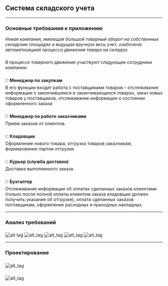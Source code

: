 ## Система складского учета
____
### Основные требования к приложению

_Некая компания, имеющая большой товарный оборот на собственных складские площадях и ведущая вручную весь учет, озабочена автоматизацией процесса движения товара на складах._           
###
В процессе товарного движения участвуют следующие сотрудники компании:    
###
:white_medium_square: **Менеджер по закупкам**    
В его функции входит работа с поставщиками товаров – отслеживание информации о закончившемся и заканчивающихся товарах, заказ новых товаров у поставщиков, отслеживание информации о состоянии оформленного заказа    
###
:white_medium_square: **Менеджер по работе заказчиками**    
Прием заказов от клиентов.    
###
:white_medium_square: **Кладовщик**        
Оформление нового товара, отгрузка товаров заказчикам, формирование партии отгрузки.    
###
:white_medium_square: **Курьер (служба доставки)**    
Доставка выполненного заказа.        
###
:white_medium_square: **Бухгалтер**    
Отслеживание информации об оплатах сделанных заказов клиентами (только после полной оплаты клиентом заказа кладовщик должен получить указание об отгрузке), оплата сделанных заказов поставщикам, оформление расходных и приходных накладных.     
____
### Анализ требований
###
![alt tag](https://i8.wampi.ru/2020/01/03/proc.png)
![alt_tag](https://i8.wampi.ru/2020/01/03/clie.png)
![alt_tag](https://i9.wampi.ru/2020/01/03/sys.png)
![alt_tag](https://i9.wampi.ru/2020/01/03/mana.png)
![alt_tag](https://i8.wampi.ru/2020/01/03/za.png)
____
### Проектирование
###
![alt_tag](https://i9.wampi.ru/2020/01/03/gia.png)
###
![alt_tag](https://i9.wampi.ru/2020/01/03/diff.png)
